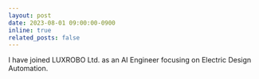 ```yaml
---
layout: post
date: 2023-08-01 09:00:00-0900
inline: true
related_posts: false
---
```


I have joined LUXROBO Ltd. as an AI Engineer focusing on Electric Design Automation.
